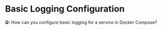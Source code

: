 # Basic Logging Configuration

**Q:** How can you configure basic logging for a service in Docker Compose?
